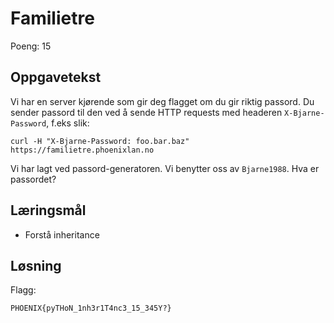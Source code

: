 # Familietre

Poeng: 15

## Oppgavetekst

Vi har en server kjørende som gir deg flagget om du gir riktig passord. Du sender passord til den ved å sende HTTP requests med headeren `X-Bjarne-Password`, f.eks slik:

```
curl -H "X-Bjarne-Password: foo.bar.baz" https://familietre.phoenixlan.no
```

Vi har lagt ved passord-generatoren. Vi benytter oss av `Bjarne1988`. Hva er passordet?

## Læringsmål

 * Forstå inheritance

## Løsning


Flagg:

```
PHOENIX{pyTHoN_1nh3r1T4nc3_15_345Y?}
```